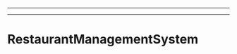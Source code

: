 ------------------------------------------
----------------------------------------------------------------------------------------------------
# RestaurantManagementSystem
